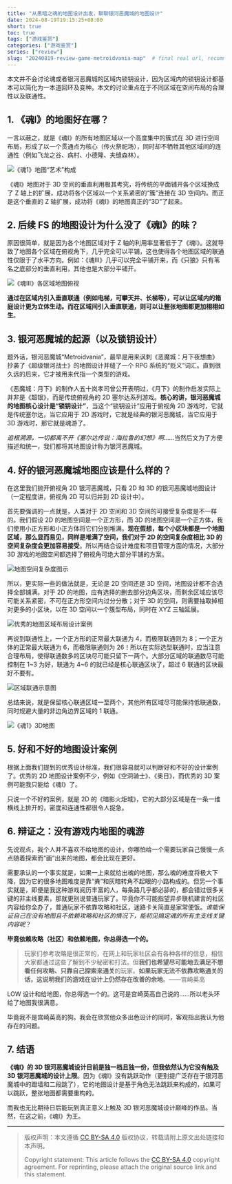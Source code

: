 ```yaml
---
title: "从黑暗之魂的地图设计出发，聊聊银河恶魔城的地图设计"
date: 2024-08-19T19:15:25+08:00
short: true
toc: true
tags: ["游戏鉴赏"]
categories: ["游戏鉴赏"]
series: ["review"] 
slug: "20240819-review-game-metroidvania-map"  # final real url, recommend: start by date, follow lower case words with hyphen splitter. E.g., `20230316-text-title`
---
```


本文并不会讨论魂或者银河恶魔城的区域内锁钥设计，因为区域内的锁钥设计都基本可以简化为一本道回环及变种。本文的讨论重点在于不同区域在空间布局的合理性以及联通性。

## 1. 《魂I》的地图好在哪？

一言以蔽之，就是《魂I》的所有地图区域以一个高度集中的簇式在 3D 进行空间布局，形成了以一个贯通点为核心（传火祭祀场），同时却不牺牲其他区域间的连通性（例如飞龙之谷、病村、小德隆、夹缝森林）。

![《魂1》地图“艺术”构成](/img/posts/20240819-m1.jpg "《魂1》地图“艺术”构成")

《魂I》地图对于 3D 空间的垂直利用极其考究，将传统的平面铺开各个区域换成了 Z 轴上的扩展，成功将各个区域以一个关系紧密的“簇”连接在 3D 空间内。而正是这个垂直的 Z 轴扩展，成功将《魂I》的地图真正的“3D”了起来。

## 2. 后续 FS 的地图设计为什么没了《魂I》的味？

原因很简单，就是因为各个地图区域对于 Z 轴的利用率显著低于了《魂I》。这就导致了地图各个区域在俯视角下，几乎完全可以平铺，这也使得各个地图区域的联通性仅限于了水平方向。例如：《魂III》几乎可以完全平铺开来，而《只狼》只有苇名之底部分的垂直利用，其他也是大部分平铺开。

![《魂III》各区域地图俯视](/img/posts/20240819-m2.jpg "《魂III》各区域地图俯视")

**通过在区域内引入垂直联通（例如电梯，可攀天井、长梯等），可以让区域内的箱庭设计更为立体生动。而在区域间引入垂直联通，则可以让整张地图都更加栩栩如生**。

## 3. 银河恶魔城的起源（以及锁钥设计）

题外话，银河恶魔城“Metroidvania”，最早是用来讽刺《恶魔城：月下夜想曲》抄袭了《超级银河战士》的地图设计并缝了一个 RPG 系统的“贬义”词汇。直到很久远的后来，它才被用来代指一个类型的游戏。

《恶魔城：月下》的制作人五十岚孝司曾公开表明过，《月下》的制作启发实际上并非是《超银》，而是传统俯视角的 2D 塞尔达系列游戏。**核心的讲，银河恶魔城的地图核心设计是“锁钥设计”**，当这个“锁钥设计”应用于俯视角 2D 游戏时，它就是传统塞尔达，当它应用于 2D 游戏时，它就是经典的银河恶魔城，当它应用于 3D 游戏时，那它就是魂游了。

*追根溯源，一切都离不开《塞尔达传说：海拉鲁的幻想》啊*……当然后文为了方便描述和统一，我们都将其地图设计称为银河恶魔城。

## 4. 好的银河恶魔城地图应该是什么样的？

在这里我们抛开俯视角 2D 银河恶魔城，只看 2D 和 3D 的银河恶魔城地图设计（一定程度讲，俯视角 2D 可以归并到 2D 设计中）。

首先要强调的一点就是，人类对于 2D 空间和 3D 空间的可接受复杂度是不一样的。我们假设 2D 的地图空间是一个正方形，而 3D 的地图空间是一个正方体，我们使用小正方形和小正方体将它们分别堆满。**现在假想，每个小区块都是一个地图区域，那么显而易见，同样是堆满了空间，我们对于 2D 的空间复杂度相比 3D 的空间复杂度会更加容易接受**。所以再结合设计难度和项目管理方面的情况，大部分 3D 游戏的地图空间都选择了俯视角可绝大部分平铺的方案。

![地图空间复杂度图示](/img/posts/20240819-m3.png "地图空间复杂度图示")

所以，更实际一些的做法就是，无论是 2D 空间还是 3D 空间，地图设计都不会选择全部铺满。对于 2D 的地图，应有选择的删去部分边角区块，而剩余区域应该尽可能关系紧密，不可在正方形空间内过分分散；对于 3D 的空间，则需要抽取掉相对更多的小区块，以在 3D 空间以一个簇型布局，同时在 XYZ 三轴延展。

![优秀的地图区域布局设计案例](/img/posts/20240819-m4.png "优秀的地图区域布局设计案例")

再说到联通性上，一个正方形的正常最大联通为 4，而极限联通则为 8；一个正方体的正常最大联通为 6，而极限联通则为 26！所以在实际选型联通时，应当注意合理布局，使得联通数多的区块尽可能只留下一两个。大部分区域的联通数尽可能控制在 1~3 为好，联通为 4~6 的就已经是核心联通区块了，超过 6 联通的区块最好不要有。

![区域联通示意图](/img/posts/20240819-m5.png "区域联通示意图")

总结来说，就是保留核心联通区域一至两个，其他所有区域尽可能保持低联通数，同时规避大量的非边角边界区域的 1 联通。

![《魂1》3D地图](/img/posts/20240819-m6.png "《魂1》3D地图")

## 5. 好和不好的地图设计案例

根据上面我们提到的优秀设计标准，我们很容易就可以判断好和不好的设计案例了。优秀的 2D 地图设计案例不少，例如《空洞骑士》、《奥日》，而优秀的 3D 案例可能我只能给《魂I》了。

只说一个不好的案例，就是 2D 的《暗影火炬城》，它的大部分区域是在一条一维横线上排开的，密度和连通性都很令人捉急。

## 6. 辩证之：没有游戏内地图的魂游

先说观点，我个人并不喜欢不给地图的设计，你哪怕给一个需要玩家自己慢慢一点点随着探索而“画”出来的地图，都会比现在更好。

需要承认的一个事实就是，如果一上来就给出魂的地图，那么魂的难度将极大下降，因为它的很多地图难度是靠“粪”和灰暗转角不起眼的小路构成的。但另一个事实就是，即便是我这种游戏阅历丰富的人，每条路几乎都必舔的，都会错过很多关键的非主线要素，那就更别说普通玩家了。毕竟你不可能指望异步联机建言的社区内容给你全办了，普通玩家不依靠攻略和社区，迷路卡关简直是家常便饭。*谁能保证自己在没有地图且不依赖攻略和社区的情况下，能初见搞定魂的所有主支线关键内容呢*？

**毕竟依赖攻略（社区）和依赖地图，你总得选一个的。**

> 玩家们参考攻略是很正常的，在网上和玩家社区会有各种各样的信息，相信大家都通过这些了解到不少秘密和打法。但**我们也希望尽可能地去满足不想看任何攻略、只靠自己探索来通关**的玩家。**如果玩家无法不依靠攻略通关的话，这说明我们的游戏在设计上仍然存在改善的余地**。——宫崎英高

LOW 设计和给地图，你总得选一个的。这可是宫崎英高自己说的……所以老头环给了地图我很满意。

毕竟我不是宫崎英高的狗。我会在欣赏他众多出色设计的同时，客观指出我认为他存在的问题。

## 7. 结语

**《魂I》的 3D 银河恶魔城设计目前是独一档且独一份，但我依然认为它没有触及 3D 银河恶魔城的设计上限**。因为《魂I》没有跳跃动作（更别提广泛存在于银河恶魔城中的蹬墙和二段跳了），它的地图设计是基于角色无法跳跃来构成的，如果可以跳跃，整张地图都需要重构的。

而我也无比期待日后能玩到真正意义上触及 3D 银河恶魔城设计巅峰的作品。当然，在这之前，《魂I》为王。

---

> 版权声明：本文遵循 [CC BY-SA 4.0](https://creativecommons.org/licenses/by-sa/4.0/deed.zh) 版权协议，转载请附上原文出处链接和本声明。
>
> Copyright statement: This article follows the [CC BY-SA 4.0](https://creativecommons.org/licenses/by-sa/4.0/deed.en) copyright agreement. For reprinting, please attach the original source link and this statement.
